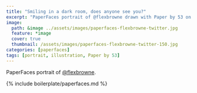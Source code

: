 ```yaml
---
title: "Smiling in a dark room, does anyone see you?"
excerpt: "PaperFaces portrait of @flexbrowne drawn with Paper by 53 on an iPad."
image: 
  path: &image ../assets/images/paperfaces-flexbrowne-twitter.jpg 
  feature: *image
  cover: true
  thumbnail: /assets/images/paperfaces-flexbrowne-twitter-150.jpg
categories: [paperfaces]
tags: [portrait, illustration, Paper by 53]
---
```


PaperFaces portrait of [@flexbrowne](https://twitter.com/flexbrowne).

{% include boilerplate/paperfaces.md %}
